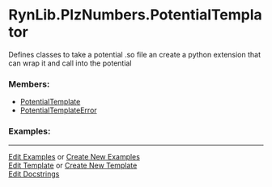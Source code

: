 # <a id="RynLib.PlzNumbers.PotentialTemplator">RynLib.PlzNumbers.PotentialTemplator</a>
    
Defines classes to take a potential .so file an create a python extension that can wrap it and call into the potential

### Members:

  - [PotentialTemplate](PotentialTemplator/PotentialTemplate.md)
  - [PotentialTemplateError](PotentialTemplator/PotentialTemplateError.md)

### Examples:



___

[Edit Examples](https://github.com/McCoyGroup/References/edit/gh-pages/Documentation/examples/RynLib/PlzNumbers/PotentialTemplator.md) or 
[Create New Examples](https://github.com/McCoyGroup/References/new/gh-pages/?filename=Documentation/examples/RynLib/PlzNumbers/PotentialTemplator.md) <br/>
[Edit Template](https://github.com/McCoyGroup/References/edit/gh-pages/Documentation/templates/RynLib/PlzNumbers/PotentialTemplator.md) or 
[Create New Template](https://github.com/McCoyGroup/References/new/gh-pages/?filename=Documentation/templates/RynLib/PlzNumbers/PotentialTemplator.md) <br/>
[Edit Docstrings](https://github.com/McCoyGroup/RynLib/edit/master/PlzNumbers/PotentialTemplator/__init__.py?message=Update%20Docs)